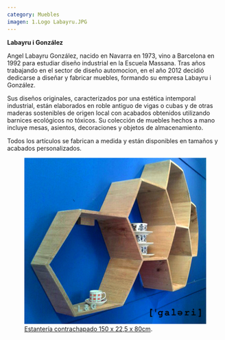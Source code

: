 ```yaml
---
category: Muebles
imagen: 1.Logo Labayru.JPG
---
```


**Labayru i González** 

Angel Labayru González, nacido en Navarra en 1973, vino a Barcelona en 1992 para estudiar diseño industrial en la Escuela Massana. Tras años trabajando en el sector de diseño automocion, en el año 2012 decidió dedicarse a diseñar y fabricar muebles, formando su empresa Labayru i González.

Sus diseños originales, caracterizados por una estética intemporal industrial, están elaborados en roble antiguo de vigas o cubas y de otras maderas sostenibles de origen local con acabados obtenidos utilizando barnices ecológicos no tóxicos.
Su colección de muebles hechos a mano incluye mesas, asientos, decoraciones y objetos de almacenamiento.

Todos los artículos se fabrican a medida y están disponibles en tamaños y acabados personalizados.

<figure>
	<img src="/images/PRESTATGERIA.jpg">
	<figcaption><a href="Estantería"
    title="Estantería contrachapado 150x22,5x80cm.">Estantería contrachapado 150 x 22,5 x 80cm</a>.</figcaption>
</figure>